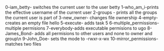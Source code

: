 0-iam_betty- switches the current user to the user betty
1-who_am_i-prints the effective username of the current user
2-groups - prints all the groups the current user is part of
3-new_owner- changes file ownership
4-empty- creates an empty file hello
5-execute- adds task 5
6-multiple_permissions-multiple permisions
7-everybody-adds executable permisions to ugo
8-James_Bond- adds all permisions to other users and none to owner and group\n
9-John_Doe- sets the mode to -rwxr-x-wx
10-mirror_permissions- matches two files
